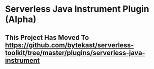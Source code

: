# Serverless Java Instrument Plugin (Alpha)

## This Project Has Moved To https://github.com/bytekast/serverless-toolkit/tree/master/plugins/serverless-java-instrument
